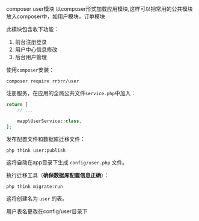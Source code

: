 composer user模块 
以composer形式加载应用模块,这样可以把常用的公共模块放入composer中，如用户模块，订单模块

 此模块包含收下功能：
1. 前台注册登录
2. 用户中心信息修改
3. 后台用户管理



使用`composer`安装：

```
composer require rrbrr/user
```

注册服务，在应用的全局公共文件`service.php`中加入：

```php
return [
    // ...

    mapp\UserService::class,
];
```

发布配置文件和数据库迁移文件：

```
php think user:publish
```

这将自动在app目录下生成 `config/user.php` 文件。


执行迁移工具（**确保数据库配置信息正确**）：

```
php think migrate:run
```

这将创建名为 `user` 的表。

用户表名更改在config/user目录下